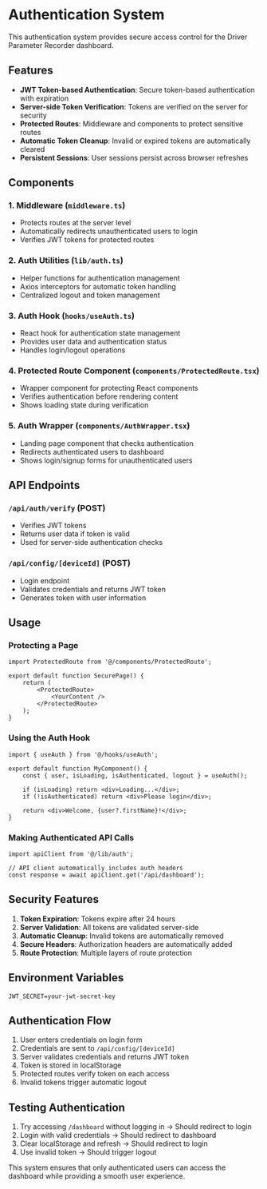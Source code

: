 # Authentication System

This authentication system provides secure access control for the Driver Parameter Recorder dashboard.

## Features

- **JWT Token-based Authentication**: Secure token-based authentication with expiration
- **Server-side Token Verification**: Tokens are verified on the server for security
- **Protected Routes**: Middleware and components to protect sensitive routes
- **Automatic Token Cleanup**: Invalid or expired tokens are automatically cleared
- **Persistent Sessions**: User sessions persist across browser refreshes

## Components

### 1. **Middleware** (`middleware.ts`)
- Protects routes at the server level
- Automatically redirects unauthenticated users to login
- Verifies JWT tokens for protected routes

### 2. **Auth Utilities** (`lib/auth.ts`)
- Helper functions for authentication management
- Axios interceptors for automatic token handling
- Centralized logout and token management

### 3. **Auth Hook** (`hooks/useAuth.ts`)
- React hook for authentication state management
- Provides user data and authentication status
- Handles login/logout operations

### 4. **Protected Route Component** (`components/ProtectedRoute.tsx`)
- Wrapper component for protecting React components
- Verifies authentication before rendering content
- Shows loading state during verification

### 5. **Auth Wrapper** (`components/AuthWrapper.tsx`)
- Landing page component that checks authentication
- Redirects authenticated users to dashboard
- Shows login/signup forms for unauthenticated users

## API Endpoints

### `/api/auth/verify` (POST)
- Verifies JWT tokens
- Returns user data if token is valid
- Used for server-side authentication checks

### `/api/config/[deviceId]` (POST)
- Login endpoint
- Validates credentials and returns JWT token
- Generates token with user information

## Usage

### Protecting a Page
```tsx
import ProtectedRoute from '@/components/ProtectedRoute';

export default function SecurePage() {
    return (
        <ProtectedRoute>
            <YourContent />
        </ProtectedRoute>
    );
}
```

### Using the Auth Hook
```tsx
import { useAuth } from '@/hooks/useAuth';

export default function MyComponent() {
    const { user, isLoading, isAuthenticated, logout } = useAuth();

    if (isLoading) return <div>Loading...</div>;
    if (!isAuthenticated) return <div>Please login</div>;

    return <div>Welcome, {user?.firstName}!</div>;
}
```

### Making Authenticated API Calls
```tsx
import apiClient from '@/lib/auth';

// API client automatically includes auth headers
const response = await apiClient.get('/api/dashboard');
```

## Security Features

1. **Token Expiration**: Tokens expire after 24 hours
2. **Server Validation**: All tokens are validated server-side
3. **Automatic Cleanup**: Invalid tokens are automatically removed
4. **Secure Headers**: Authorization headers are automatically added
5. **Route Protection**: Multiple layers of route protection

## Environment Variables

```env
JWT_SECRET=your-jwt-secret-key
```

## Authentication Flow

1. User enters credentials on login form
2. Credentials are sent to `/api/config/[deviceId]`
3. Server validates credentials and returns JWT token
4. Token is stored in localStorage
5. Protected routes verify token on each access
6. Invalid tokens trigger automatic logout

## Testing Authentication

1. Try accessing `/dashboard` without logging in → Should redirect to login
2. Login with valid credentials → Should redirect to dashboard
3. Clear localStorage and refresh → Should redirect to login
4. Use invalid token → Should trigger logout

This system ensures that only authenticated users can access the dashboard while providing a smooth user experience.

